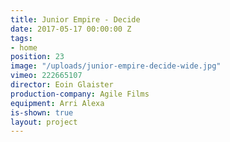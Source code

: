 ```yaml
---
title: Junior Empire - Decide
date: 2017-05-17 00:00:00 Z
tags:
- home
position: 23
image: "/uploads/junior-empire-decide-wide.jpg"
vimeo: 222665107
director: Eoin Glaister
production-company: Agile Films
equipment: Arri Alexa
is-shown: true
layout: project
---
```


